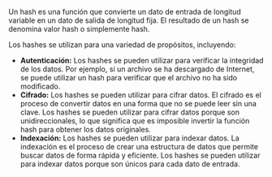 Un hash es una función que convierte un dato de entrada de longitud variable en un dato de salida de longitud fija. El resultado de un hash se denomina valor hash o simplemente hash.

Los hashes se utilizan para una variedad de propósitos, incluyendo:

- **Autenticación:** Los hashes se pueden utilizar para verificar la integridad de los datos. Por ejemplo, si un archivo se ha descargado de Internet, se puede utilizar un hash para verificar que el archivo no ha sido modificado.
- **Cifrado:** Los hashes se pueden utilizar para cifrar datos. El cifrado es el proceso de convertir datos en una forma que no se puede leer sin una clave. Los hashes se pueden utilizar para cifrar datos porque son unidireccionales, lo que significa que es imposible invertir la función hash para obtener los datos originales.
- **Indexación:** Los hashes se pueden utilizar para indexar datos. La indexación es el proceso de crear una estructura de datos que permite buscar datos de forma rápida y eficiente. Los hashes se pueden utilizar para indexar datos porque son únicos para cada dato de entrada.